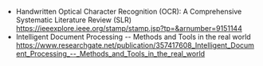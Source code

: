 - Handwritten Optical Character Recognition (OCR): A Comprehensive Systematic Literature Review (SLR) https://ieeexplore.ieee.org/stamp/stamp.jsp?tp=&arnumber=9151144
- Intelligent Document Processing -- Methods and Tools in the real world https://www.researchgate.net/publication/357417608_Intelligent_Document_Processing_--_Methods_and_Tools_in_the_real_world